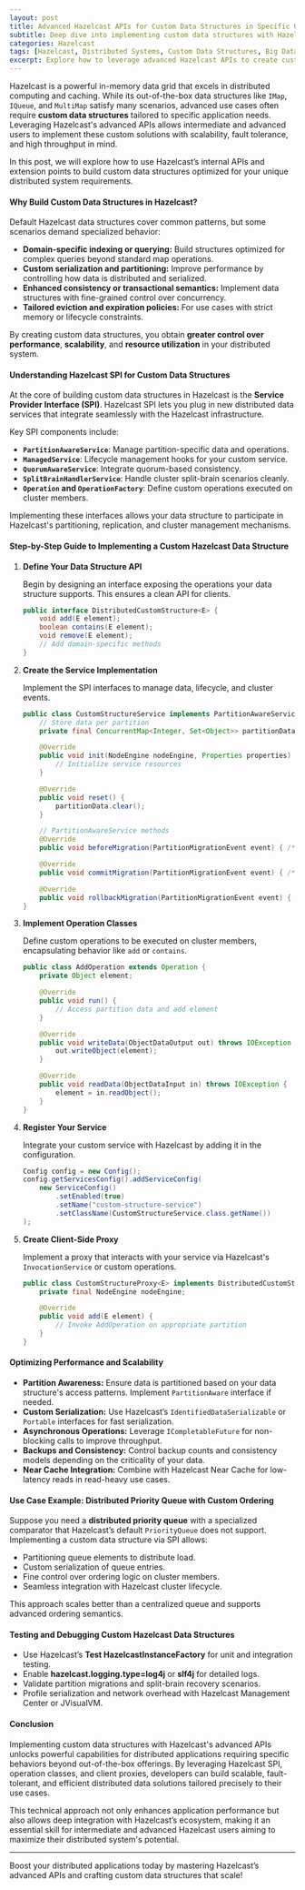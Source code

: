 ```yaml
---
layout: post
title: Advanced Hazelcast APIs for Custom Data Structures in Specific Use Cases
subtitle: Deep dive into implementing custom data structures with Hazelcast APIs for scalable and efficient distributed applications
categories: Hazelcast
tags: [Hazelcast, Distributed Systems, Custom Data Structures, Big Data, In-Memory Computing, Java, Caching, Scalability]
excerpt: Explore how to leverage advanced Hazelcast APIs to create custom data structures tailored for specific use cases, improving scalability and performance in distributed applications.
---
```

Hazelcast is a powerful in-memory data grid that excels in distributed computing and caching. While its out-of-the-box data structures like `IMap`, `IQueue`, and `MultiMap` satisfy many scenarios, advanced use cases often require **custom data structures** tailored to specific application needs. Leveraging Hazelcast's advanced APIs allows intermediate and advanced users to implement these custom solutions with scalability, fault tolerance, and high throughput in mind.

In this post, we will explore how to use Hazelcast’s internal APIs and extension points to build custom data structures optimized for your unique distributed system requirements.

#### Why Build Custom Data Structures in Hazelcast?

Default Hazelcast data structures cover common patterns, but some scenarios demand specialized behavior:

- **Domain-specific indexing or querying:** Build structures optimized for complex queries beyond standard map operations.
- **Custom serialization and partitioning:** Improve performance by controlling how data is distributed and serialized.
- **Enhanced consistency or transactional semantics:** Implement data structures with fine-grained control over concurrency.
- **Tailored eviction and expiration policies:** For use cases with strict memory or lifecycle constraints.

By creating custom data structures, you obtain **greater control over performance**, **scalability**, and **resource utilization** in your distributed system.

#### Understanding Hazelcast SPI for Custom Data Structures

At the core of building custom data structures in Hazelcast is the **Service Provider Interface (SPI)**. Hazelcast SPI lets you plug in new distributed data services that integrate seamlessly with the Hazelcast infrastructure.

Key SPI components include:

- **`PartitionAwareService`**: Manage partition-specific data and operations.
- **`ManagedService`**: Lifecycle management hooks for your custom service.
- **`QuorumAwareService`**: Integrate quorum-based consistency.
- **`SplitBrainHandlerService`**: Handle cluster split-brain scenarios cleanly.
- **`Operation` and `OperationFactory`**: Define custom operations executed on cluster members.

Implementing these interfaces allows your data structure to participate in Hazelcast's partitioning, replication, and cluster management mechanisms.

#### Step-by-Step Guide to Implementing a Custom Hazelcast Data Structure

1. **Define Your Data Structure API**

   Begin by designing an interface exposing the operations your data structure supports. This ensures a clean API for clients.

   ```java
   public interface DistributedCustomStructure<E> {
       void add(E element);
       boolean contains(E element);
       void remove(E element);
       // Add domain-specific methods
   }
   ```

2. **Create the Service Implementation**

   Implement the SPI interfaces to manage data, lifecycle, and cluster events.

   ```java
   public class CustomStructureService implements PartitionAwareService, ManagedService {
       // Store data per partition
       private final ConcurrentMap<Integer, Set<Object>> partitionData = new ConcurrentHashMap<>();

       @Override
       public void init(NodeEngine nodeEngine, Properties properties) {
           // Initialize service resources
       }

       @Override
       public void reset() {
           partitionData.clear();
       }

       // PartitionAwareService methods
       @Override
       public void beforeMigration(PartitionMigrationEvent event) { /*...*/ }

       @Override
       public void commitMigration(PartitionMigrationEvent event) { /*...*/ }

       @Override
       public void rollbackMigration(PartitionMigrationEvent event) { /*...*/ }
   }
   ```

3. **Implement Operation Classes**

   Define custom operations to be executed on cluster members, encapsulating behavior like `add` or `contains`.

   ```java
   public class AddOperation extends Operation {
       private Object element;

       @Override
       public void run() {
           // Access partition data and add element
       }

       @Override
       public void writeData(ObjectDataOutput out) throws IOException {
           out.writeObject(element);
       }

       @Override
       public void readData(ObjectDataInput in) throws IOException {
           element = in.readObject();
       }
   }
   ```

4. **Register Your Service**

   Integrate your custom service with Hazelcast by adding it in the configuration.

   ```java
   Config config = new Config();
   config.getServicesConfig().addServiceConfig(
       new ServiceConfig()
           .setEnabled(true)
           .setName("custom-structure-service")
           .setClassName(CustomStructureService.class.getName())
   );
   ```

5. **Create Client-Side Proxy**

   Implement a proxy that interacts with your service via Hazelcast's `InvocationService` or custom operations.

   ```java
   public class CustomStructureProxy<E> implements DistributedCustomStructure<E> {
       private final NodeEngine nodeEngine;

       @Override
       public void add(E element) {
           // Invoke AddOperation on appropriate partition
       }
   }
   ```

#### Optimizing Performance and Scalability

- **Partition Awareness:** Ensure data is partitioned based on your data structure's access patterns. Implement `PartitionAware` interface if needed.
- **Custom Serialization:** Use Hazelcast’s `IdentifiedDataSerializable` or `Portable` interfaces for fast serialization.
- **Asynchronous Operations:** Leverage `ICompletableFuture` for non-blocking calls to improve throughput.
- **Backups and Consistency:** Control backup counts and consistency models depending on the criticality of your data.
- **Near Cache Integration:** Combine with Hazelcast Near Cache for low-latency reads in read-heavy use cases.

#### Use Case Example: Distributed Priority Queue with Custom Ordering

Suppose you need a **distributed priority queue** with a specialized comparator that Hazelcast’s default `PriorityQueue` does not support. Implementing a custom data structure via SPI allows:

- Partitioning queue elements to distribute load.
- Custom serialization of queue entries.
- Fine control over ordering logic on cluster members.
- Seamless integration with Hazelcast cluster lifecycle.

This approach scales better than a centralized queue and supports advanced ordering semantics.

#### Testing and Debugging Custom Hazelcast Data Structures

- Use Hazelcast’s **Test HazelcastInstanceFactory** for unit and integration testing.
- Enable **hazelcast.logging.type=log4j** or **slf4j** for detailed logs.
- Validate partition migrations and split-brain recovery scenarios.
- Profile serialization and network overhead with Hazelcast Management Center or JVisualVM.

#### Conclusion

Implementing custom data structures with Hazelcast's advanced APIs unlocks powerful capabilities for distributed applications requiring specific behaviors beyond out-of-the-box offerings. By leveraging Hazelcast SPI, operation classes, and client proxies, developers can build scalable, fault-tolerant, and efficient distributed data solutions tailored precisely to their use cases.

This technical approach not only enhances application performance but also allows deep integration with Hazelcast’s ecosystem, making it an essential skill for intermediate and advanced Hazelcast users aiming to maximize their distributed system's potential.

---

Boost your distributed applications today by mastering Hazelcast’s advanced APIs and crafting custom data structures that scale!
